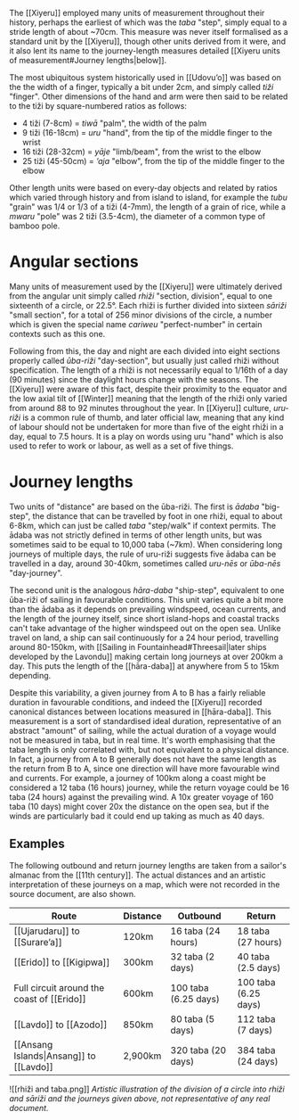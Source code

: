 The [[Xiyeru]] employed many units of measurement throughout their history, perhaps the earliest of which was the *taba* "step", simply equal to a stride length of about ~70cm. This measure was never itself formalised as a standard unit by the [[Xiyeru]], though other units derived from it were, and it also lent its name to the journey-length measures detailed [[Xiyeru units of measurement#Journey lengths|below]].

The most ubiquitous system historically used in [[Udovuʼo]] was based on the the width of a finger, typically a bit under 2cm, and simply called *tiži* "finger". Other dimensions of the hand and arm were then said to be related to the tiži by square-numbered ratios as follows:
- 4 tiži (7-8cm) = *tiwā* "palm", the width of the palm
- 9 tiži (16-18cm) = *uru* "hand", from the tip of the middle finger to the wrist
- 16 tiži (28-32cm) = *yāje* "limb/beam", from the wrist to the elbow
- 25 tiži (45-50cm) = *ʼaja* "elbow", from the tip of the middle finger to the elbow

Other length units were based on every-day objects and related by ratios which varied through history and from island to island, for example the *tubu* "grain" was 1/4 or 1/3 of a tiži (4-7mm), the length of a grain of rice, while a *mwaru* "pole" was 2 tiži (3.5-4cm), the diameter of a common type of bamboo pole.
# Angular sections
Many units of measurement used by the [[Xiyeru]] were ultimately derived from the angular unit simply called *rhiži* "section, division", equal to one sixteenth of a circle, or 22.5°. Each rhiži is further divided into sixteen *sāriži* "small section", for a total of 256 minor divisions of the circle, a number which is given the special name *cariweu* "perfect-number" in certain contexts such as this one.

Following from this, the day and night are each divided into eight sections properly called *ūba-riži* "day-section", but usually just called rhiži without specification. The length of a rhiži is not necessarily equal to 1/16th of a day (90 minutes) since the daylight hours change with the seasons. The [[Xiyeru]] were aware of this fact, despite their proximity to the equator and the low axial tilt of [[Winter]] meaning that the length of the rhiži only varied from around 88 to 92 minutes throughout the year. In [[Xiyeru]] culture, *uru-riži* is a common rule of thumb, and later official law, meaning that any kind of labour should not be undertaken for more than five of the eight rhiži in a day, equal to 7.5 hours. It is a play on words using uru "hand" which is also used to refer to work or labour, as well as a set of five things.
# Journey lengths
Two units of "distance" are based on the ūba-riži. The first is *ādaba* "big-step", the distance that can be travelled by foot in one rhiži, equal to about 6-8km, which can just be called *taba* "step/walk" if context permits. The ādaba was not strictly defined in terms of other length units, but was sometimes said to be equal to 10,000 taba (~7km). When considering long journeys of multiple days, the rule of uru-riži suggests five ādaba can be travelled in a day, around 30-40km, sometimes called *uru-nēs* or *ūba-nēs* "day-journey".

The second unit is the analogous *hāra-daba* "ship-step", equivalent to one ūba-riži of sailing in favourable conditions. This unit varies quite a bit more than the ādaba as it depends on prevailing windspeed, ocean currents, and the length of the journey itself, since short island-hops and coastal tracks can't take advantage of the higher windspeed out on the open sea. Unlike travel on land, a ship can sail continuously for a 24 hour period, travelling around 80-150km, with [[Sailing in Fountainhead#Threesail|later ships developed by the Lavondu]] making certain long journeys at over 200km a day. This puts the length of the [[hāra-daba]] at anywhere from 5 to 15km depending.

Despite this variability, a given journey from A to B has a fairly reliable duration in favourable conditions, and indeed the [[Xiyeru]] recorded canonical distances between locations measured in [[hāra-daba]]. This measurement is a sort of standardised ideal duration, representative of an abstract "amount" of sailing, while the actual duration of a voyage would not be measured in taba, but in real time. It's worth emphasising that the taba length is only correlated with, but not equivalent to a physical distance. In fact, a journey from A to B generally does not have the same length as the return from B to A, since one direction will have more favourable wind and currents. For example, a journey of 100km along a coast might be considered a 12 taba (16 hours) journey, while the return voyage could be 16 taba (24 hours) against the prevailing wind. A 10x greater voyage of 160 taba (10 days) might cover 20x the distance on the open sea, but if the winds are particularly bad it could end up taking as much as 40 days.
## Examples
The following outbound and return journey lengths are taken from a sailor's almanac from the [[11th century]]. The actual distances and an artistic interpretation of these journeys on a map, which were not recorded in the source document, are also shown.

| Route                                      | Distance | Outbound             | Return               |
| ------------------------------------------ | -------- | -------------------- | -------------------- |
| [[Ujarudaru]] to [[Surareʼa]]              | 120km    | 16 taba (24 hours)   | 18 taba (27 hours)   |
| [[Erido]] to [[Kigipwa]]                   | 300km    | 32 taba (2 days)     | 40 taba (2.5 days)   |
| Full circuit around the coast of [[Erido]] | 600km    | 100 taba (6.25 days) | 100 taba (6.25 days) |
| [[Lavdo]] to [[Azodo]]                     | 850km    | 80 taba (5 days)     | 112 taba (7 days)    |
| [[Ansang Islands\|Ansang]] to [[Lavdo]]    | 2,900km  | 320 taba (20 days)   | 384 taba (24 days)   |

![[rhiži and taba.png]]
*Artistic illustration of the division of a circle into rhiži and sāriži and the journeys given above, not representative of any real document.*